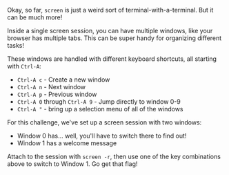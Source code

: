 Okay, so far, `screen` is just a weird sort of terminal-with-a-terminal.
But it can be much more!

Inside a single screen session, you can have multiple windows, like your browser has multiple tabs.
This can be super handy for organizing different tasks!

These windows are handled with different keyboard shortcuts, all starting with `Ctrl-A`:

- `Ctrl-A c` - Create a new window
- `Ctrl-A n` - Next window  
- `Ctrl-A p` - Previous window
- `Ctrl-A 0` through `Ctrl-A 9` - Jump directly to window 0-9
- `Ctrl-A "` - bring up a selection menu of all of the windows

For this challenge, we've set up a screen session with two windows:

- Window 0 has... well, you'll have to switch there to find out!
- Window 1 has a welcome message

Attach to the session with `screen -r`, then use one of the key combinations above to switch to Window 1.
Go get that flag!
